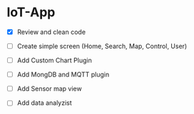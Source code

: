 # IoT-App

- [x] Review and clean code
- [ ] Create simple screen (Home, Search, Map, Control, User) 
- [ ] Add Custom Chart Plugin 
- [ ] Add MongDB and MQTT plugin
- [ ] Add Sensor map view
- [ ] Add data analyzist


